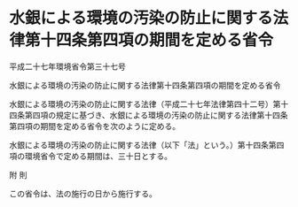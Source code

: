 # 水銀による環境の汚染の防止に関する法律第十四条第四項の期間を定める省令

平成二十七年環境省令第三十七号

水銀による環境の汚染の防止に関する法律第十四条第四項の期間を定める省令

水銀による環境の汚染の防止に関する法律（平成二十七年法律第四十二号）第十四条第四項の規定に基づき、水銀による環境の汚染の防止に関する法律第十四条第四項の期間を定める省令を次のように定める。

水銀による環境の汚染の防止に関する法律（以下「法」という。）第十四条第四項の環境省令で定める期間は、三十日とする。

附 則

この省令は、法の施行の日から施行する。
